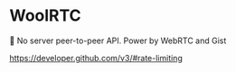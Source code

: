 # WoolRTC

:ram: No server peer-to-peer API. Power by WebRTC and Gist

https://developer.github.com/v3/#rate-limiting
